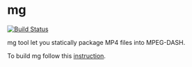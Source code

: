 # mg

[![Build Status](https://travis-ci.org/mediagoom/mg.svg?branch=master)](https://travis-ci.org/mediagoom/mg)

mg tool let you statically package MP4 files into MPEG-DASH.

To build mg follow this [instruction](https://github.com/mediagoom/mg/wiki/Build).
